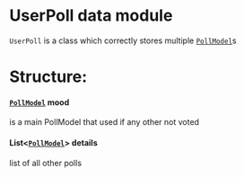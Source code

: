 # UserPoll data module

`UserPoll` is a class which correctly stores multiple [`PollModel`](https://github.com/rimmer/my_prophet/tree/master/packages/models/poll_model/README.md)s

# Structure:

#### [`PollModel`](https://github.com/rimmer/my_prophet/tree/master/packages/models/poll_model/README.md) mood

is a main PollModel that used if any other not voted

####  List<[`PollModel`](https://github.com/rimmer/my_prophet/tree/master/packages/models/poll_model/README.md)> details

list of all other polls